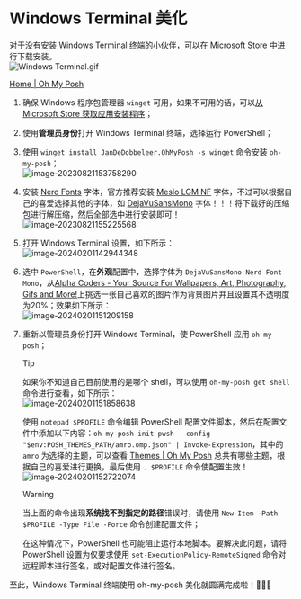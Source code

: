 # Windows Terminal 美化

对于没有安装 Windows Terminal 终端的小伙伴，可以在 Microsoft Store 中进行下载安装。<br />![Windows Terminal.gif](https://fastly.jsdelivr.net/gh/xihuanxiaorang/img/202308211514971.gif)

[Home | Oh My Posh](https://ohmyposh.dev/)

1. 确保 Windows 程序包管理器 `winget` 可用，如果不可用的话，可以[从 Microsoft Store 获取应用安装程序](https://www.microsoft.com/p/app-installer/9nblggh4nns1#activetab=pivot:overviewtab)；

2. 使用**管理员身份**打开 Windows Terminal 终端，选择运行 PowerShell；

3. 使用 `winget install JanDeDobbeleer.OhMyPosh -s winget` 命令安装 `oh-my-posh`；<br />![image-20230821153758290](https://fastly.jsdelivr.net/gh/xihuanxiaorang/img/202308211537335.png)

4. 安装 [Nerd Fonts](https://www.nerdfonts.com/) 字体，官方推荐安装 [Meslo LGM NF](https://github.com/ryanoasis/nerd-fonts/releases/download/v3.0.2/Meslo.zip) 字体，不过可以根据自己的喜爱选择其他的字体，如 [DejaVuSansMono](https://github.com/ryanoasis/nerd-fonts/releases/download/v3.0.2/DejaVuSansMono.zip) 字体！！！将下载好的压缩包进行解压缩，然后全部选中进行安装即可！<br />![image-20230821155225568](https://fastly.jsdelivr.net/gh/xihuanxiaorang/img/202308211552638.png)

5. 打开 Windows Terminal 设置，如下所示：<br />![image-20240201142944348](https://cdn.jsdelivr.net/gh/xihuanxiaorang/img/202402011429578.png)

6. 选中 `PowerShell`，在**外观**配置中，选择字体为 `DejaVuSansMono Nerd Font Mono`，从[Alpha Coders - Your Source For Wallpapers, Art, Photography, Gifs and More!](https://alphacoders.com/)上挑选一张自己喜欢的图片作为背景图片并且设置其不透明度为20%；效果如下所示：<br />![image-20240201151209158](https://cdn.jsdelivr.net/gh/xihuanxiaorang/img/202402011512329.png)

7. 重新以管理员身份打开 Windows Terminal，使 PowerShell 应用 `oh-my-posh`；

   > [!TIP]
   >
   > 如果你不知道自己目前使用的是哪个 shell，可以使用 `oh-my-posh get shell` 命令进行查看，如下所示： <br />![image-20240201151858638](https://cdn.jsdelivr.net/gh/xihuanxiaorang/img/202402011518817.png)

   使用 `notepad $PROFILE` 命令编辑 PowerShell 配置文件脚本，然后在配置文件中添加以下内容：`oh-my-posh init pwsh --config "$env:POSH_THEMES_PATH/amro.omp.json" | Invoke-Expression`，其中的 `amro` 为选择的主题，可以查看 [Themes | Oh My Posh](https://ohmyposh.dev/docs/themes) 总共有哪些主题，根据自己的喜爱进行更换，最后使用 `. $PROFILE` 命令使配置生效！<br />![image-20240201152722074](https://cdn.jsdelivr.net/gh/xihuanxiaorang/img/202402011527292.png)

   > [!WARNING]
   >
   > 当上面的命令出现**系统找不到指定的路径**错误时，请使用 `New-Item -Path $PROFILE -Type File -Force` 命令创建配置文件；
   >
   > 在这种情况下，PowerShell 也可能阻止运行本地脚本。要解决此问题，请将 PowerShell 设置为仅要求使用 `set-ExecutionPolicy-RemoteSigned` 命令对远程脚本进行签名，或对配置文件进行签名。


至此，Windows Terminal 终端使用 oh-my-posh 美化就圆满完成啦！🎉🎉🎉

